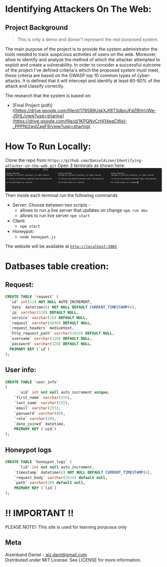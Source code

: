 # Identifying Attackers On The Web:

## Project Background
> This is only a demo and doesn't represent the real purposed system.

The main purpose of the project is to provide the system administrator the tools needed to track suspicious activities of users on the web. Moreover, allow to identify and analyze the method of which the attacker attempted to exploit and create a vulnerability.
In order to consider a successful outcome of the project I've defined criteria's which the proposed system must meet, these criteria are based on the OWASP top 10 common types of cyber-attacks. It is defined that it will intercept and identify at least 60-80% of the attack and classify correctly.

The research that the system is based on:
* [Final Project (pdf)]([https://drive.google.com/file/d/179S89UskXJf8TSdbnJFdZBHrUWe-J5HL/view?usp=sharing](https://drive.google.com/file/d/1KPQNvCrHI14eeCWxI-_PPPNt2wdZagF9/view?usp=sharing)

# How To Run Locally:
Clone the repo from `https://github.com/DanielAizen/Identifying-attacker-on-the-web.git`
Open 3 terminals as shown here:
![image info](./captures/terminals.PNG)
<br/>
Then inside each terminal run the following commands
* Server: Choose between two scripts - 
  * allows to run a live server that updates on change ``` npm run dev ```
  * allows to run live server ``` npm start ```
* Client:
  * ```npm start ```
* Honeypot:
  *  ```node honeypot.js ```

The website will be available at [`http://localhost:5002`](http://localhost:5002)

# Datbases table creation:

## Request:
```SQL
CREATE TABLE `request` (
  `id` int(11) NOT NULL AUTO_INCREMENT,
  `date` datetime(6) NOT NULL DEFAULT CURRENT_TIMESTAMP(6),
  `ip` varchar(128) DEFAULT NULL,
  `service` varchar(16) DEFAULT NULL,
  `request` varchar(4096) DEFAULT NULL,
  `request_headers` mediumtext,
  `http_request_path` varchar(1024) DEFAULT NULL,
  `username` varchar(128) DEFAULT NULL,
  `password` varchar(128) DEFAULT NULL,
  PRIMARY KEY (`id`)
);
```
## User info:
```SQL
CREATE TABLE `user_info`
(
	  `uid` int not null auto_increment unique,
    `first_name` varchar(255),
    `last_name` varchar(255),
    `email` varchar(255),
    `password` varchar(80),
    `role` varchar(20),
    `date_joined` datetime,
    PRIMARY KEY (`uid`)
);
```
## Honeypot logs
```SQL
CREATE TABLE `honeypot_logs` (
	  `lid` int not null auto_increment,
    `timestamp` datetime(6) NOT NULL DEFAULT CURRENT_TIMESTAMP(6),
    `request_body` varchar(1024) default null,
    `path` varchar(20) default null,
    PRIMARY KEY (`lid`)
);
 ```


# !! IMPORTANT !!
PLEASE NOTE!:  This site is used for learning porpusus only 

## Meta
Aizenband Daniel - aiz.dani@gmail.com\
Distributed under MIT License. See LICENSE for more information.
